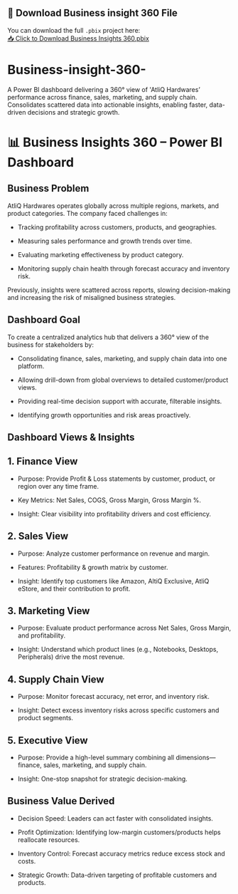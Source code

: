 ## 📂 Download Business insight 360 File
You can download the full `.pbix` project here:  
[📥 Click to Download Business Insights 360.pbix](https://app.powerbi.com/view?r=eyJrIjoiMmJkNTU4ZTktMDY2Yi00ZDIzLWI5MzAtNjQ2MzQxYTdlZWQ4IiwidCI6ImM2ZTU0OWIzLTVmNDUtNDAzMi1hYWU5LWQ0MjQ0ZGM1YjJjNCJ9)
# Business-insight-360-
A Power BI dashboard delivering a 360° view of 'AtliQ Hardwares’ performance across finance, sales, marketing, and supply chain. Consolidates scattered data into actionable insights, enabling faster, data-driven decisions and strategic growth.
# 📊 Business Insights 360 – Power BI Dashboard
## Business Problem

AtliQ Hardwares operates globally across multiple regions, markets, and product categories. The company faced challenges in:

- Tracking profitability across customers, products, and geographies.

- Measuring sales performance and growth trends over time.

- Evaluating marketing effectiveness by product category.

- Monitoring supply chain health through forecast accuracy and inventory risk.

Previously, insights were scattered across reports, slowing decision-making and increasing the risk of misaligned business strategies.

## Dashboard Goal

To create a centralized analytics hub that delivers a 360° view of the business for stakeholders by:

- Consolidating finance, sales, marketing, and supply chain data into one platform.

- Allowing drill-down from global overviews to detailed customer/product views.

- Providing real-time decision support with accurate, filterable insights.

- Identifying growth opportunities and risk areas proactively.

## Dashboard Views & Insights
## 1. Finance View

- Purpose: Provide Profit & Loss statements by customer, product, or region over any time frame.

- Key Metrics: Net Sales, COGS, Gross Margin, Gross Margin %.

- Insight: Clear visibility into profitability drivers and cost efficiency.

## 2. Sales View

- Purpose: Analyze customer performance on revenue and margin.

- Features: Profitability & growth matrix by customer.

- Insight: Identify top customers like Amazon, AltiQ Exclusive, AtliQ eStore, and their contribution to profit.

## 3. Marketing View

- Purpose: Evaluate product performance across Net Sales, Gross Margin, and profitability.

- Insight: Understand which product lines (e.g., Notebooks, Desktops, Peripherals) drive the most revenue.

## 4. Supply Chain View

- Purpose: Monitor forecast accuracy, net error, and inventory risk.

- Insight: Detect excess inventory risks across specific customers and product segments.

## 5. Executive View

- Purpose: Provide a high-level summary combining all dimensions—finance, sales, marketing, and supply chain.

- Insight: One-stop snapshot for strategic decision-making.

## Business Value Derived

 - Decision Speed: Leaders can act faster with consolidated insights.

 - Profit Optimization: Identifying low-margin customers/products helps reallocate resources.

 - Inventory Control: Forecast accuracy metrics reduce excess stock and costs.

 - Strategic Growth: Data-driven targeting of profitable customers and products.
